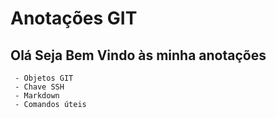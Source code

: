 <h1>Anotações GIT</h1>
 
 <h2> Olá Seja Bem Vindo às minha anotações</h2>
	
	 - Objetos GIT 
	 - Chave SSH
	 - Markdown
	 - Comandos úteis
	 
